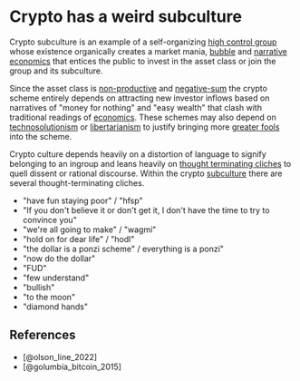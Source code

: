 # Crypto has a weird subculture
Crypto subculture is an example of a self-organizing [high control group](../concepts/high-control-group.md) whose existence organically creates a market mania, [bubble](../concepts/bubble.md) and [narrative economics](../concepts/narrative-economics.md) that entices the public to invest in the asset class or join the group and its subculture.

Since the asset class is [non-productive](../concepts/productive-asset.md) and [negative-sum](negative-sum.md) the crypto scheme entirely depends on attracting new investor inflows based on narratives of "money for nothing" and "easy wealth" that clash with traditional readings of [economics](../concepts/ideologies/keynsian-economics.md). These schemes may also depend on [technosolutionism](../concepts/ideologies/technosolutionism.md) or [libertarianism](../concepts/ideologies/libertarianism.md) to justify bringing more [greater fools](../concepts/greater-fool-theory.md) into the scheme.

Crypto culture depends heavily on a distortion of language to signify belonging to an ingroup and leans heavily on [thought terminating cliches](../concepts/thought-terminating-cliches.md) to quell dissent or rational discourse. Within the crypto [subculture](../claims/weird-culture.md) there are several thought-terminating cliches.

* "have fun staying poor" / "hfsp"
* "If you don't believe it or don't get it, I don't have the time to try to convince you"
* "we're all going to make" / "wagmi"
* "hold on for dear life" / "hodl"
* "the dollar is a ponzi scheme" / everything is a ponzi"
* "now do the dollar"
* "FUD"
* "few understand"
* "bullish"
* "to the moon"
* "diamond hands"

## References
* [@olson_line_2022]
* [@golumbia_bitcoin_2015]